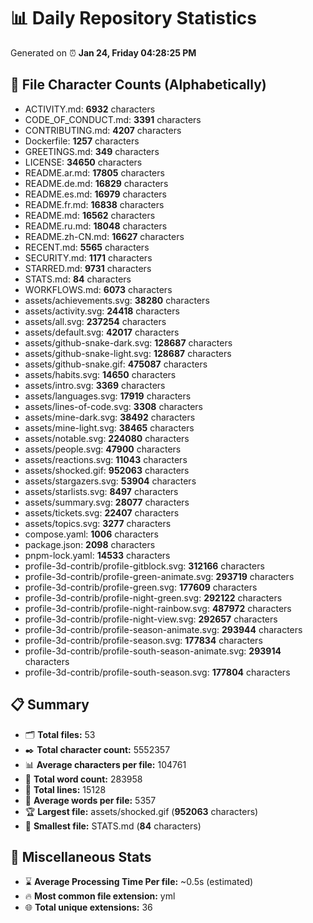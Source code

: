 # 📊 Daily Repository Statistics
Generated on ⏰ **Jan 24, Friday 04:28:25 PM**

## 📂 File Character Counts (Alphabetically)
- ACTIVITY.md: **6932** characters
- CODE_OF_CONDUCT.md: **3391** characters
- CONTRIBUTING.md: **4207** characters
- Dockerfile: **1257** characters
- GREETINGS.md: **349** characters
- LICENSE: **34650** characters
- README.ar.md: **17805** characters
- README.de.md: **16829** characters
- README.es.md: **16979** characters
- README.fr.md: **16838** characters
- README.md: **16562** characters
- README.ru.md: **18048** characters
- README.zh-CN.md: **16627** characters
- RECENT.md: **5565** characters
- SECURITY.md: **1171** characters
- STARRED.md: **9731** characters
- STATS.md: **84** characters
- WORKFLOWS.md: **6073** characters
- assets/achievements.svg: **38280** characters
- assets/activity.svg: **24418** characters
- assets/all.svg: **237254** characters
- assets/default.svg: **42017** characters
- assets/github-snake-dark.svg: **128687** characters
- assets/github-snake-light.svg: **128687** characters
- assets/github-snake.gif: **475087** characters
- assets/habits.svg: **14650** characters
- assets/intro.svg: **3369** characters
- assets/languages.svg: **17919** characters
- assets/lines-of-code.svg: **3308** characters
- assets/mine-dark.svg: **38492** characters
- assets/mine-light.svg: **38465** characters
- assets/notable.svg: **224080** characters
- assets/people.svg: **47900** characters
- assets/reactions.svg: **11043** characters
- assets/shocked.gif: **952063** characters
- assets/stargazers.svg: **53904** characters
- assets/starlists.svg: **8497** characters
- assets/summary.svg: **28077** characters
- assets/tickets.svg: **22407** characters
- assets/topics.svg: **3277** characters
- compose.yaml: **1006** characters
- package.json: **2098** characters
- pnpm-lock.yaml: **14533** characters
- profile-3d-contrib/profile-gitblock.svg: **312166** characters
- profile-3d-contrib/profile-green-animate.svg: **293719** characters
- profile-3d-contrib/profile-green.svg: **177609** characters
- profile-3d-contrib/profile-night-green.svg: **292122** characters
- profile-3d-contrib/profile-night-rainbow.svg: **487972** characters
- profile-3d-contrib/profile-night-view.svg: **292657** characters
- profile-3d-contrib/profile-season-animate.svg: **293944** characters
- profile-3d-contrib/profile-season.svg: **177834** characters
- profile-3d-contrib/profile-south-season-animate.svg: **293914** characters
- profile-3d-contrib/profile-south-season.svg: **177804** characters

## 📋 Summary
- 🗂️ **Total files:** 53
- ✒️ **Total character count:** 5552357
- 📊 **Average characters per file:** 104761
- 📝 **Total word count:** 283958
- 🧾 **Total lines:** 15128
- 📐 **Average words per file:** 5357
- 🏆 **Largest file:** assets/shocked.gif (**952063** characters)
- 🥉 **Smallest file:** STATS.md (**84** characters)

## 🌟 Miscellaneous Stats
- ⌛ **Average Processing Time Per file:** ~0.5s (estimated)
- 🔥 **Most common file extension:** yml
- 🌐 **Total unique extensions:** 36
